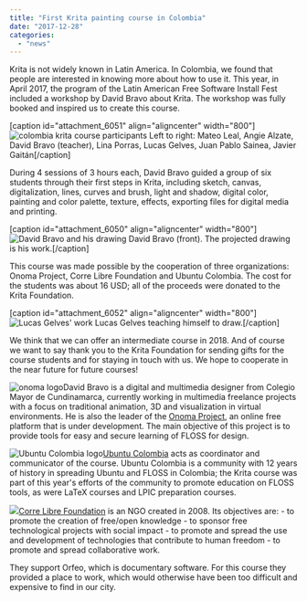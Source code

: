 ```yaml
---
title: "First Krita painting course in Colombia"
date: "2017-12-28"
categories: 
  - "news"
---
```


Krita is not widely known in Latin America. In Colombia, we found that people are interested in knowing more about how to use it. This year, in April 2017, the program of the Latin American Free Software Install Fest included a workshop by David Bravo about Krita. The workshop was fully booked and inspired us to create this course.

\[caption id="attachment\_6051" align="aligncenter" width="800"\]![colombia krita course participants](../images/photo_2017-12-09_17-11-31.jpg) Left to right: Mateo Leal, Angie Alzate, David Bravo (teacher), Lina Porras, Lucas Gelves, Juan Pablo Sainea, Javier Gaitán\[/caption\]

During 4 sessions of 3 hours each, David Bravo guided a group of six students through their first steps in Krita, including sketch, canvas, digitalization, lines, curves and brush, light and shadow, digital color, painting and color palette, texture, effects, exporting files for digital media and printing.

\[caption id="attachment\_6050" align="aligncenter" width="800"\]![David Bravo and his drawing](../images/photo_2017-12-09_17-11-30.jpg) David Bravo (front). The projected drawing is his work.\[/caption\]

This course was made possible by the cooperation of three organizations: Onoma Project, Corre Libre Foundation and Ubuntu Colombia. The cost for the students was about 16 USD; all of the proceeds were donated to the Krita Foundation.

\[caption id="attachment\_6052" align="aligncenter" width="800"\]![Lucas Gelves' work](../images/photo_2017-12-09_17-11-34.jpg) Lucas Gelves teaching himself to draw.\[/caption\]

We think that we can offer an intermediate course in 2018. And of course we want to say thank you to the Krita Foundation for sending gifts for the course students and for staying in touch with us. We hope to cooperate in the near future for future courses!

![onoma logo](../images/onoma-thumbnail.png)David Bravo is a digital and multimedia designer from Colegio Mayor de Cundinamarca, currently working in multimedia freelance projects with a focus on traditional animation, 3D and visualization in virtual environments. He is also the leader of the [Onoma Project](http://onomaproject.org), an online free platform that is under development. The main objective of this project is to provide tools for easy and secure learning of FLOSS for design.

![Ubuntu Colombia logo](../images/ubuntucolombia-thumbnail.png)[Ubuntu Colombia](http://ubuntu-co.com) acts as coordinator and communicator of the course. Ubuntu Colombia is a community with 12 years of history in spreading Ubuntu and FLOSS in Colombia; the Krita course was part of this year's efforts of the community to promote education on FLOSS tools, as were LaTeX courses and LPIC preparation courses.

![](../images/correlibre-logo.png)[Corre Libre Foundation](http://www.correlibre.org/co/) is an NGO created in 2008. Its objectives are: - to promote the creation of free/open knowledge - to sponsor free technological projects with social impact - to promote and spread the use and development of technologies that contribute to human freedom - to promote and spread collaborative work.

They support Orfeo, which is documentary software. For this course they provided a place to work, which would otherwise have been too difficult and expensive to find in our city.
